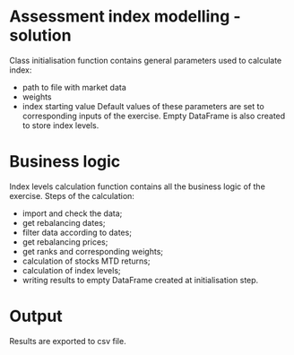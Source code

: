 # Assessment index modelling - solution

Class initialisation function contains general parameters used to calculate index:
 * path to file with market data
 * weights 
 * index starting value
Default values of these parameters are set to corresponding inputs of the exercise.
Empty DataFrame is also created to store index levels.

# Business logic
Index levels calculation function contains all the business logic of the exercise. Steps of the calculation:
 * import and check the data;
 * get rebalancing dates;
 * filter data according to dates;
 * get rebalancing prices;
 * get ranks and corresponding weights;
 * calculation of stocks MTD returns;
 * calculation of index levels;
 * writing results to empty DataFrame created at initialisation step.

# Output
Results are exported to csv file. 